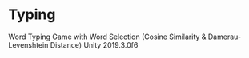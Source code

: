 # Typing
 Word Typing Game with Word Selection (Cosine Similarity & Damerau-Levenshtein Distance)
 Unity 2019.3.0f6
